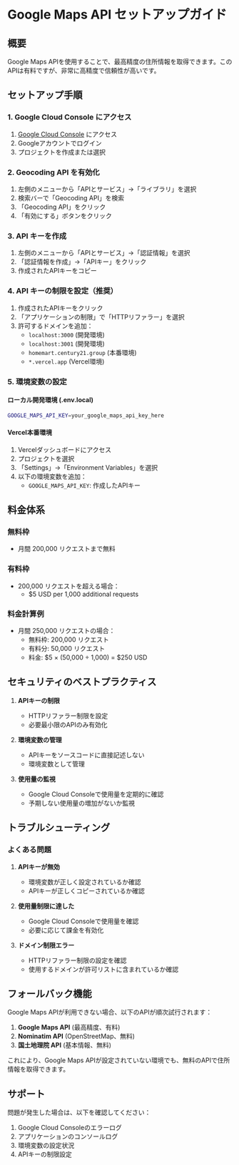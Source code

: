 # Google Maps API セットアップガイド

## 概要

Google Maps APIを使用することで、最高精度の住所情報を取得できます。このAPIは有料ですが、非常に高精度で信頼性が高いです。

## セットアップ手順

### 1. Google Cloud Console にアクセス

1. [Google Cloud Console](https://console.cloud.google.com/) にアクセス
2. Googleアカウントでログイン
3. プロジェクトを作成または選択

### 2. Geocoding API を有効化

1. 左側のメニューから「APIとサービス」→「ライブラリ」を選択
2. 検索バーで「Geocoding API」を検索
3. 「Geocoding API」をクリック
4. 「有効にする」ボタンをクリック

### 3. API キーを作成

1. 左側のメニューから「APIとサービス」→「認証情報」を選択
2. 「認証情報を作成」→「APIキー」をクリック
3. 作成されたAPIキーをコピー

### 4. API キーの制限を設定（推奨）

1. 作成されたAPIキーをクリック
2. 「アプリケーションの制限」で「HTTPリファラー」を選択
3. 許可するドメインを追加：
   - `localhost:3000` (開発環境)
   - `localhost:3001` (開発環境)
   - `homemart.century21.group` (本番環境)
   - `*.vercel.app` (Vercel環境)

### 5. 環境変数の設定

#### ローカル開発環境 (.env.local)
```bash
GOOGLE_MAPS_API_KEY=your_google_maps_api_key_here
```

#### Vercel本番環境
1. Vercelダッシュボードにアクセス
2. プロジェクトを選択
3. 「Settings」→「Environment Variables」を選択
4. 以下の環境変数を追加：
   - `GOOGLE_MAPS_API_KEY`: 作成したAPIキー

## 料金体系

### 無料枠
- 月間 200,000 リクエストまで無料

### 有料枠
- 200,000 リクエストを超える場合：
  - $5 USD per 1,000 additional requests

### 料金計算例
- 月間 250,000 リクエストの場合：
  - 無料枠: 200,000 リクエスト
  - 有料分: 50,000 リクエスト
  - 料金: $5 × (50,000 ÷ 1,000) = $250 USD

## セキュリティのベストプラクティス

1. **APIキーの制限**
   - HTTPリファラー制限を設定
   - 必要最小限のAPIのみ有効化

2. **環境変数の管理**
   - APIキーをソースコードに直接記述しない
   - 環境変数として管理

3. **使用量の監視**
   - Google Cloud Consoleで使用量を定期的に確認
   - 予期しない使用量の増加がないか監視

## トラブルシューティング

### よくある問題

1. **APIキーが無効**
   - 環境変数が正しく設定されているか確認
   - APIキーが正しくコピーされているか確認

2. **使用量制限に達した**
   - Google Cloud Consoleで使用量を確認
   - 必要に応じて課金を有効化

3. **ドメイン制限エラー**
   - HTTPリファラー制限の設定を確認
   - 使用するドメインが許可リストに含まれているか確認

## フォールバック機能

Google Maps APIが利用できない場合、以下のAPIが順次試行されます：

1. **Google Maps API** (最高精度、有料)
2. **Nominatim API** (OpenStreetMap、無料)
3. **国土地理院 API** (基本情報、無料)

これにより、Google Maps APIが設定されていない環境でも、無料のAPIで住所情報を取得できます。

## サポート

問題が発生した場合は、以下を確認してください：

1. Google Cloud Consoleのエラーログ
2. アプリケーションのコンソールログ
3. 環境変数の設定状況
4. APIキーの制限設定
